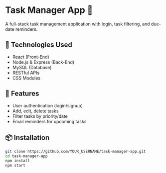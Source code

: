 # Task Manager App 📝

A full-stack task management application with login, task filtering, and due-date reminders.

## 🔧 Technologies Used
- React (Front-End)
- Node.js & Express (Back-End)
- MySQL (Database)
- RESTful APIs
- CSS Modules

## 🚀 Features
- User authentication (login/signup)
- Add, edit, delete tasks
- Filter tasks by priority/date
- Email reminders for upcoming tasks

## 📦 Installation

```bash
git clone https://github.com/YOUR_USERNAME/task-manager-app.git
cd task-manager-app
npm install
npm start
